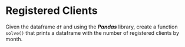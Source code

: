 # Registered Clients

Given the dataframe ```df``` and using the ***Pandas*** library, create a function ```solve()``` 
that prints a dataframe with the number of registered clients by month.